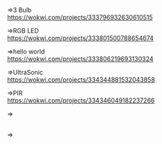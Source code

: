 =>3 Bulb</br>
https://wokwi.com/projects/333796932630610515</br>


=>RGB LED</br>
https://wokwi.com/projects/333801500788654674</br>

=>hello world</br>
https://wokwi.com/projects/333806219693130324</br>

=>UltraSonic</br>
https://wokwi.com/projects/334344881532043858</br>

=>PIR</br>
https://wokwi.com/projects/334346049182237266</br>

=></br>
</br>

=></br>
</br>
